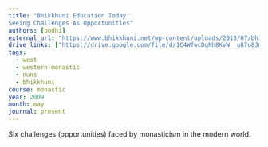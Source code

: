 ```yaml
---
title: "Bhikkhuni Education Today:
Seeing Challenges As Opportunities"
authors: [bodhi]
external_url: "https://www.bhikkhuni.net/wp-content/uploads/2013/07/bhikkhuni-education-today_winter2011.pdf"
drive_links: ["https://drive.google.com/file/d/1C4WfwcDgNh8KvW__u87u8JmpsEpN7VQT/view?usp=drivesdk"]
tags:
  - west
  - western-monastic
  - nuns
  - bhikkhuni
course: monastic
year: 2009
month: may
journal: present
---
```


Six challenges (opportunities) faced by monasticism in the modern world.
